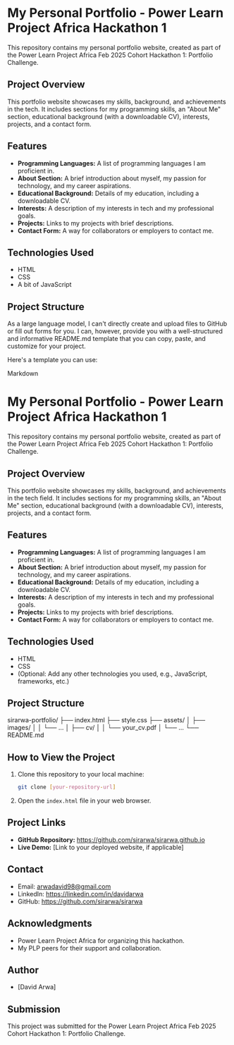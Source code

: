 # My Personal Portfolio - Power Learn Project Africa Hackathon 1

This repository contains my personal portfolio website, created as part of the Power Learn Project Africa Feb 2025 Cohort Hackathon 1: Portfolio Challenge.

## Project Overview

This portfolio website showcases my skills, background, and achievements in the tech. It includes sections for my programming skills, an "About Me" section, educational background (with a downloadable CV), interests, projects, and a contact form.

## Features

* **Programming Languages:** A list of programming languages I am proficient in.
* **About Section:** A brief introduction about myself, my passion for technology, and my career aspirations.
* **Educational Background:** Details of my education, including a downloadable CV.
* **Interests:** A description of my interests in tech and my professional goals.
* **Projects:** Links to my projects with brief descriptions.
* **Contact Form:** A way for collaborators or employers to contact me.

## Technologies Used

* HTML
* CSS
* A bit of JavaScript

## Project Structure
As a large language model, I can't directly create and upload files to GitHub or fill out forms for you. I can, however, provide you with a well-structured and informative README.md template that you can copy, paste, and customize for your project.

Here's a template you can use:

Markdown

# My Personal Portfolio - Power Learn Project Africa Hackathon 1

This repository contains my personal portfolio website, created as part of the Power Learn Project Africa Feb 2025 Cohort Hackathon 1: Portfolio Challenge.

## Project Overview

This portfolio website showcases my skills, background, and achievements in the tech field. It includes sections for my programming skills, an "About Me" section, educational background (with a downloadable CV), interests, projects, and a contact form.

## Features

* **Programming Languages:** A list of programming languages I am proficient in.
* **About Section:** A brief introduction about myself, my passion for technology, and my career aspirations.
* **Educational Background:** Details of my education, including a downloadable CV.
* **Interests:** A description of my interests in tech and my professional goals.
* **Projects:** Links to my projects with brief descriptions.
* **Contact Form:** A way for collaborators or employers to contact me.

## Technologies Used

* HTML
* CSS
* (Optional: Add any other technologies you used, e.g., JavaScript, frameworks, etc.)

## Project Structure

sirarwa-portfolio/
├── index.html
├── style.css
├── assets/
│   ├── images/
│   │   └── ...
│   ├── cv/
│   │   └── your_cv.pdf
│   └── ...
└── README.md
## How to View the Project

1.  Clone this repository to your local machine:
    ```bash
    git clone [your-repository-url]
    ```
2.  Open the `index.html` file in your web browser.

## Project Links

* **GitHub Repository:** https://github.com/sirarwa/sirarwa.github.io
* **Live Demo:** [Link to your deployed website, if applicable]

## Contact

* Email: arwadavid98@gmail.com
* LinkedIn: https://linkedin.com/in/davidarwa
* GitHub: https://github.com/sirarwa/sirarwa

## Acknowledgments

* Power Learn Project Africa for organizing this hackathon.
* My PLP peers for their support and collaboration.

## Author

* [David Arwa]

## Submission

This project was submitted for the Power Learn Project Africa Feb 2025 Cohort Hackathon 1: Portfolio Challenge.
